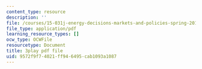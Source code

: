 ```yaml
---
content_type: resource
description: ''
file: /courses/15-031j-energy-decisions-markets-and-policies-spring-2012/9572f9f74021ff946495cab1093a1087_2wGduvHRck4.pdf
file_type: application/pdf
learning_resource_types: []
ocw_type: OCWFile
resourcetype: Document
title: 3play pdf file
uid: 9572f9f7-4021-ff94-6495-cab1093a1087
---
```

